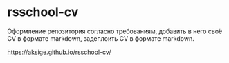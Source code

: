 # rsschool-cv
Оформление репозитория согласно требованиям, добавить в него своё CV в формате markdown, задеплоить CV в формате markdown.

https://aksige.github.io/rsschool-cv/
